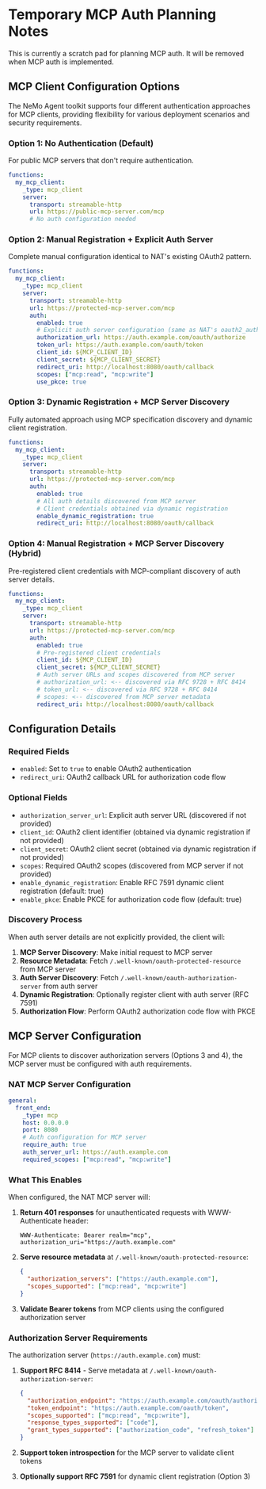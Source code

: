 <!--
SPDX-FileCopyrightText: Copyright (c) 2025, NVIDIA CORPORATION & AFFILIATES. All rights reserved.
SPDX-License-Identifier: Apache-2.0

Licensed under the Apache License, Version 2.0 (the "License");
you may not use this file except in compliance with the License.
You may obtain a copy of the License at

http://www.apache.org/licenses/LICENSE-2.0

Unless required by applicable law or agreed to in writing, software
distributed under the License is distributed on an "AS IS" BASIS,
WITHOUT WARRANTIES OR CONDITIONS OF ANY KIND, either express or implied.
See the License for the specific language governing permissions and
limitations under the License.
-->

# Temporary MCP Auth Planning Notes
This is currently a scratch pad for planning MCP auth. It will be removed when MCP auth is implemented.

## MCP Client Configuration Options

The NeMo Agent toolkit supports four different authentication approaches for MCP clients, providing flexibility for various deployment scenarios and security requirements.

### Option 1: No Authentication (Default)
For public MCP servers that don't require authentication.

```yaml
functions:
  my_mcp_client:
    _type: mcp_client
    server:
      transport: streamable-http
      url: https://public-mcp-server.com/mcp
      # No auth configuration needed
```

### Option 2: Manual Registration + Explicit Auth Server
Complete manual configuration identical to NAT's existing OAuth2 pattern.

```yaml
functions:
  my_mcp_client:
    _type: mcp_client
    server:
      transport: streamable-http
      url: https://protected-mcp-server.com/mcp
      auth:
        enabled: true
        # Explicit auth server configuration (same as NAT's oauth2_auth_code_flow)
        authorization_url: https://auth.example.com/oauth/authorize
        token_url: https://auth.example.com/oauth/token
        client_id: ${MCP_CLIENT_ID}
        client_secret: ${MCP_CLIENT_SECRET}
        redirect_uri: http://localhost:8080/oauth/callback
        scopes: ["mcp:read", "mcp:write"]
        use_pkce: true
```

### Option 3: Dynamic Registration + MCP Server Discovery
Fully automated approach using MCP specification discovery and dynamic client registration.

```yaml
functions:
  my_mcp_client:
    _type: mcp_client
    server:
      transport: streamable-http
      url: https://protected-mcp-server.com/mcp
      auth:
        enabled: true
        # All auth details discovered from MCP server
        # Client credentials obtained via dynamic registration
        enable_dynamic_registration: true
        redirect_uri: http://localhost:8080/oauth/callback
```

### Option 4: Manual Registration + MCP Server Discovery (Hybrid)
Pre-registered client credentials with MCP-compliant discovery of auth server details.

```yaml
functions:
  my_mcp_client:
    _type: mcp_client
    server:
      transport: streamable-http
      url: https://protected-mcp-server.com/mcp
      auth:
        enabled: true
        # Pre-registered client credentials
        client_id: ${MCP_CLIENT_ID}
        client_secret: ${MCP_CLIENT_SECRET}
        # Auth server URLs and scopes discovered from MCP server
        # authorization_url: <-- discovered via RFC 9728 + RFC 8414
        # token_url: <-- discovered via RFC 9728 + RFC 8414
        # scopes: <-- discovered from MCP server metadata
        redirect_uri: http://localhost:8080/oauth/callback
```

## Configuration Details

### Required Fields
- `enabled`: Set to `true` to enable OAuth2 authentication
- `redirect_uri`: OAuth2 callback URL for authorization code flow

### Optional Fields
- `authorization_server_url`: Explicit auth server URL (discovered if not provided)
- `client_id`: OAuth2 client identifier (obtained via dynamic registration if not provided)
- `client_secret`: OAuth2 client secret (obtained via dynamic registration if not provided)
- `scopes`: Required OAuth2 scopes (discovered from MCP server if not provided)
- `enable_dynamic_registration`: Enable RFC 7591 dynamic client registration (default: true)
- `enable_pkce`: Enable PKCE for authorization code flow (default: true)

### Discovery Process
When auth server details are not explicitly provided, the client will:

1. **MCP Server Discovery**: Make initial request to MCP server
2. **Resource Metadata**: Fetch `/.well-known/oauth-protected-resource` from MCP server
3. **Auth Server Discovery**: Fetch `/.well-known/oauth-authorization-server` from auth server
4. **Dynamic Registration**: Optionally register client with auth server (RFC 7591)
5. **Authorization Flow**: Perform OAuth2 authorization code flow with PKCE

## MCP Server Configuration

For MCP clients to discover authorization servers (Options 3 and 4), the MCP server must be configured with auth requirements.

### NAT MCP Server Configuration

```yaml
general:
  front_end:
    _type: mcp
    host: 0.0.0.0
    port: 8080
    # Auth configuration for MCP server
    require_auth: true
    auth_server_url: https://auth.example.com
    required_scopes: ["mcp:read", "mcp:write"]
```

### What This Enables

When configured, the NAT MCP server will:

1. **Return 401 responses** for unauthenticated requests with WWW-Authenticate header:
   ```
   WWW-Authenticate: Bearer realm="mcp", authorization_uri="https://auth.example.com"
   ```

2. **Serve resource metadata** at `/.well-known/oauth-protected-resource`:
   ```json
   {
     "authorization_servers": ["https://auth.example.com"],
     "scopes_supported": ["mcp:read", "mcp:write"]
   }
   ```

3. **Validate Bearer tokens** from MCP clients using the configured authorization server

### Authorization Server Requirements

The authorization server (`https://auth.example.com`) must:

1. **Support RFC 8414** - Serve metadata at `/.well-known/oauth-authorization-server`:
   ```json
   {
     "authorization_endpoint": "https://auth.example.com/oauth/authorize",
     "token_endpoint": "https://auth.example.com/oauth/token",
     "scopes_supported": ["mcp:read", "mcp:write"],
     "response_types_supported": ["code"],
     "grant_types_supported": ["authorization_code", "refresh_token"]
   }
   ```

2. **Support token introspection** for the MCP server to validate client tokens

3. **Optionally support RFC 7591** for dynamic client registration (Option 3)
